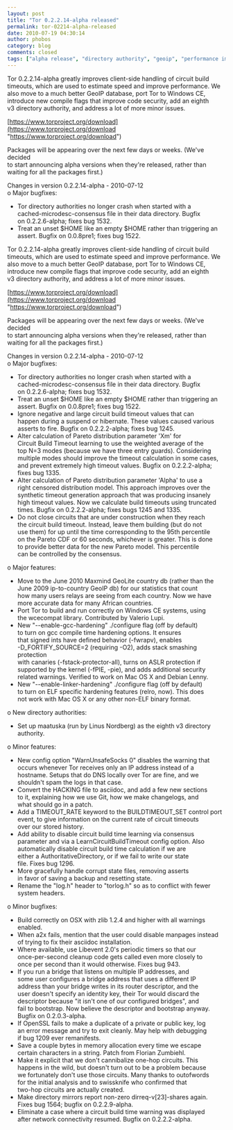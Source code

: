 ```yaml
---
layout: post
title: "Tor 0.2.2.14-alpha released"
permalink: tor-02214-alpha-released
date: 2010-07-19 04:30:14
author: phobos
category: blog
comments: closed
tags: ["alpha release", "directory authority", "geoip", "performance improvements"]
---
```


Tor 0.2.2.14-alpha greatly improves client-side handling of circuit build  
 timeouts, which are used to estimate speed and improve performance. We  
 also move to a much better GeoIP database, port Tor to Windows CE,  
 introduce new compile flags that improve code security, add an eighth  
 v3 directory authority, and address a lot of more minor issues.

[https://www.torproject.org/download](https://www.torproject.org/download "https://www.torproject.org/download")

Packages will be appearing over the next few days or weeks. (We've decided  
 to start announcing alpha versions when they're released, rather than  
 waiting for all the packages first.)

Changes in version 0.2.2.14-alpha - 2010-07-12  
 o Major bugfixes:  
 - Tor directory authorities no longer crash when started with a  
 cached-microdesc-consensus file in their data directory. Bugfix  
 on 0.2.2.6-alpha; fixes bug 1532.  
 - Treat an unset \$HOME like an empty \$HOME rather than triggering an  
 assert. Bugfix on 0.0.8pre1; fixes bug 1522.

<!-- more -->

Tor 0.2.2.14-alpha greatly improves client-side handling of circuit build  
 timeouts, which are used to estimate speed and improve performance. We  
 also move to a much better GeoIP database, port Tor to Windows CE,  
 introduce new compile flags that improve code security, add an eighth  
 v3 directory authority, and address a lot of more minor issues.

[https://www.torproject.org/download](https://www.torproject.org/download "https://www.torproject.org/download")

Packages will be appearing over the next few days or weeks. (We've decided  
 to start announcing alpha versions when they're released, rather than  
 waiting for all the packages first.)

Changes in version 0.2.2.14-alpha - 2010-07-12  
 o Major bugfixes:  
 - Tor directory authorities no longer crash when started with a  
 cached-microdesc-consensus file in their data directory. Bugfix  
 on 0.2.2.6-alpha; fixes bug 1532.  
 - Treat an unset \$HOME like an empty \$HOME rather than triggering an  
 assert. Bugfix on 0.0.8pre1; fixes bug 1522.  
 - Ignore negative and large circuit build timeout values that can  
 happen during a suspend or hibernate. These values caused various  
 asserts to fire. Bugfix on 0.2.2.2-alpha; fixes bug 1245.  
 - Alter calculation of Pareto distribution parameter 'Xm' for  
 Circuit Build Timeout learning to use the weighted average of the  
 top N=3 modes (because we have three entry guards). Considering  
 multiple modes should improve the timeout calculation in some cases,  
 and prevent extremely high timeout values. Bugfix on 0.2.2.2-alpha;  
 fixes bug 1335.  
 - Alter calculation of Pareto distribution parameter 'Alpha' to use a  
 right censored distribution model. This approach improves over the  
 synthetic timeout generation approach that was producing insanely  
 high timeout values. Now we calculate build timeouts using truncated  
 times. Bugfix on 0.2.2.2-alpha; fixes bugs 1245 and 1335.  
 - Do not close circuits that are under construction when they reach  
 the circuit build timeout. Instead, leave them building (but do not  
 use them) for up until the time corresponding to the 95th percentile  
 on the Pareto CDF or 60 seconds, whichever is greater. This is done  
 to provide better data for the new Pareto model. This percentile  
 can be controlled by the consensus.

o Major features:  
 - Move to the June 2010 Maxmind GeoLite country db (rather than the  
 June 2009 ip-to-country GeoIP db) for our statistics that count  
 how many users relays are seeing from each country. Now we have  
 more accurate data for many African countries.  
 - Port Tor to build and run correctly on Windows CE systems, using  
 the wcecompat library. Contributed by Valerio Lupi.  
 - New "--enable-gcc-hardening" ./configure flag (off by default)  
 to turn on gcc compile time hardening options. It ensures  
 that signed ints have defined behavior (-fwrapv), enables  
 -D\_FORTIFY\_SOURCE=2 (requiring -O2), adds stack smashing protection  
 with canaries (-fstack-protector-all), turns on ASLR protection if  
 supported by the kernel (-fPIE, -pie), and adds additional security  
 related warnings. Verified to work on Mac OS X and Debian Lenny.  
 - New "--enable-linker-hardening" ./configure flag (off by default)  
 to turn on ELF specific hardening features (relro, now). This does  
 not work with Mac OS X or any other non-ELF binary format.

o New directory authorities:  
 - Set up maatuska (run by Linus Nordberg) as the eighth v3 directory  
 authority.

o Minor features:  
 - New config option "WarnUnsafeSocks 0" disables the warning that  
 occurs whenever Tor receives only an IP address instead of a  
 hostname. Setups that do DNS locally over Tor are fine, and we  
 shouldn't spam the logs in that case.  
 - Convert the HACKING file to asciidoc, and add a few new sections  
 to it, explaining how we use Git, how we make changelogs, and  
 what should go in a patch.  
 - Add a TIMEOUT\_RATE keyword to the BUILDTIMEOUT\_SET control port  
 event, to give information on the current rate of circuit timeouts  
 over our stored history.  
 - Add ability to disable circuit build time learning via consensus  
 parameter and via a LearnCircuitBuildTimeout config option. Also  
 automatically disable circuit build time calculation if we are  
 either a AuthoritativeDirectory, or if we fail to write our state  
 file. Fixes bug 1296.  
 - More gracefully handle corrupt state files, removing asserts  
 in favor of saving a backup and resetting state.  
 - Rename the "log.h" header to "torlog.h" so as to conflict with fewer  
 system headers.

o Minor bugfixes:  
 - Build correctly on OSX with zlib 1.2.4 and higher with all warnings  
 enabled.  
 - When a2x fails, mention that the user could disable manpages instead  
 of trying to fix their asciidoc installation.  
 - Where available, use Libevent 2.0's periodic timers so that our  
 once-per-second cleanup code gets called even more closely to  
 once per second than it would otherwise. Fixes bug 943.  
 - If you run a bridge that listens on multiple IP addresses, and  
 some user configures a bridge address that uses a different IP  
 address than your bridge writes in its router descriptor, and the  
 user doesn't specify an identity key, their Tor would discard the  
 descriptor because "it isn't one of our configured bridges", and  
 fail to bootstrap. Now believe the descriptor and bootstrap anyway.  
 Bugfix on 0.2.0.3-alpha.  
 - If OpenSSL fails to make a duplicate of a private or public key, log  
 an error message and try to exit cleanly. May help with debugging  
 if bug 1209 ever remanifests.  
 - Save a couple bytes in memory allocation every time we escape  
 certain characters in a string. Patch from Florian Zumbiehl.  
 - Make it explicit that we don't cannibalize one-hop circuits. This  
 happens in the wild, but doesn't turn out to be a problem because  
 we fortunately don't use those circuits. Many thanks to outofwords  
 for the initial analysis and to swissknife who confirmed that  
 two-hop circuits are actually created.  
 - Make directory mirrors report non-zero dirreq-v[23]-shares again.  
 Fixes bug 1564; bugfix on 0.2.2.9-alpha.  
 - Eliminate a case where a circuit build time warning was displayed  
 after network connectivity resumed. Bugfix on 0.2.2.2-alpha.
